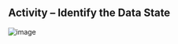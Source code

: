 ## Activity – Identify the Data State
![image](https://github.com/adeleke123/I4GCybersecurity/assets/51156057/ce987a40-038a-4852-aaf9-4fa7429d1051)
